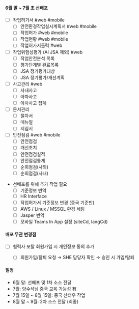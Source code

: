 
#### 6월 말 ~ 7월 초 선배포 

- [ ] 작업허가서 #web #mobile 
	- [ ] 안전환경작업실시계획서 #web #mobile 
	- [ ] 작업허가 #web #mobile 
	- [ ] 작업현황 #web #mobile 
	- [ ] 작업허가서출력 #web 
- [ ] 작업위험성평가 (AI JSA 제외) #web 
	- [ ] 작업안전분석 목록 
	- [ ] 평가단계별 완료목록
	- [ ] JSA 정기평가대상
	- [ ] JSA 정기평가/개선계획
- [ ] 사고관리 #web 
	- [ ] 사내사고 
	- [ ] 아차사고
	- [ ] 아차사고 집계
- [ ] 문서관리 
	- [ ] 절차서
	- [ ] 매뉴얼
	- [ ] 지침서
- [ ] 안전점검 #web #mobile 
	- [ ] 안전점검 
	- [ ] 개선조치 
	- [ ] 안전점검실적 
	- [ ] 안전점검통계
	- [ ] 순회점검(사외)
	- [ ] 순회점검(사내)

- 선배포를 위해 추가 작업 필요
	- [ ] 기준정보 번역 
	- [ ] HR Interface
	- [ ] 작업허가서 기준정보 변경 (중국 기준만)
	- [ ] AWS / Linux / MSSQL 환경 세팅
	- [ ] Jasper 번역
	- [ ] 모바일 Teams In App 설정 (siteCd, langCd)

#### 배포 무관 변경점

- [ ] 협력사 포탈 회원가입 시 개인정보 동의 추가 
	- [ ] 회원가입/탈퇴 요청 → SHE 담당자 확인 → 승인 시 가입/탈퇴





#### 일정

- 6월 말: 선배포 및 1차 소스 전달
- 7월: 양수석님 중국 교육 가능성 有
- 7월 15일 ~ 8월 15일: 중국 산터우 작업 
- 8월 말 ~ 9월: 2차 소스 전달 (최종)